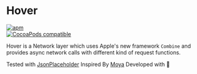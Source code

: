 # Hover
[![apm](https://img.shields.io/apm/l/vim-mode.svg)](https://github.com/onurhuseyincantay/Hover/blob/develop/License.md)</br>
[![CocoaPods compatible](https://img.shields.io/cocoapods/v/Moya.svg)](https://cocoapods.org/pods/HoverKitSDK)</br>

Hover is a Network layer which uses Apple's new framework `Combine` and provides async network calls with different kind of request functions.

Tested with [JsonPlaceholder](https://jsonplaceholder.typicode.com)
Inspired By [Moya](https://github.com/Moya/Moya/blob/master) Developed with 🧡

